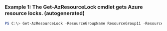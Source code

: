 ### Example 1: The Get-AzResourceLock cmdlet gets Azure resource locks. (autogenerated)
```powershell
PS C:\> Get-AzResourceLock -ResourceGroupName ResourceGroup11 -ResourceName ContosoSite -ResourceType microsoft.web/sites
```

